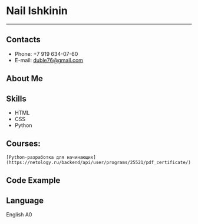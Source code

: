 # Nail Ishkinin
---
## Contacts
* Phone: +7 919 634-07-60
* E-mail: duble76@gmail.com

## About Me

## Skills
* HTML
* CSS
* Python

## Courses:
    [Python-разработка для начинающих] (https://netology.ru/backend/api/user/programs/25521/pdf_certificate/)


## Code Example

## Language
English A0
